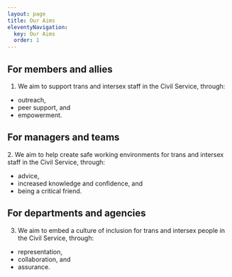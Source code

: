 ```yaml
---
layout: page
title: Our Aims
eleventyNavigation:
  key: Our Aims
  order: 1
---
```

## For members and allies
1.  We aim to support trans and intersex staff  in the Civil Service, through:
- outreach, 
- peer support, and
- empowerment.​

## For managers and teams
​2.  We aim to help create safe working environments for trans and intersex staff in the Civil Service, through:
- advice, 
- increased knowledge and confidence, and
- being a critical friend.

## For departments and agencies
3.  We aim to embed a culture of inclusion for trans and intersex people in the Civil Service, through:
- representation, 
- collaboration, and
- assurance.
